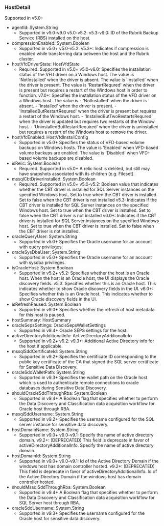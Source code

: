 ### HostDetail
Supported in v5.0+

- agentId: System.String
  - Supported in v5.0-v9.0
v5.0-v5.2:
v5.3-v9.0: ID of the Rubrik Backup Service (RBS) installed on the host.
- compressionEnabled: System.Boolean
  - Supported in v5.0+
v5.0-v5.2:
v5.3+: Indicates if compression is enabled while transferring data between the host and the Rubrik cluster.
- hostVfdDriverState: HostVfdState
  - Required. Supported in v5.0+
v5.0-v6.0: Specifies the installation status of the VFD driver on a Windows host. The value is 'NotInstalled' when the driver is absent. The value is 'Installed' when the driver is present. The value is 'RestartRequred' when the driver is present but requires a restart of the Windows host in order to function.
v7.0+: Specifies the installation status of the VFD driver on a Windows host. The value is - 'NotInstalled' when the driver is absent. - 'Installed' when the driver is present. - 'InstalledButRestartRequred' when the driver is present but requires a restart of the Windows host. - 'InstalledButTwoRestartsRequred' when the driver is updated but requires two restarts of the Window host. - 'UninstalledButRestartRequired' when the driver is uninstalled but requires a restart of the Windows host to remove the driver.
- hostVfdEnabled: HostVfdInstallConfig
  - Supported in v5.0+
Specifies the status of VFD-based volume backups on Windows hosts. The value is 'Enabled' when VFD-based volume backups are enabled. The value is 'Disabled' when VFD-based volume backups are disabled.
- isRelic: System.Boolean
  - Required. Supported in v5.0+
A relic host is deleted, but still may have snapshots associated with its children (e.g. Fileset).
- mssqlCbtDriverInstalled: System.Boolean
  - Required. Supported in v5.0+
v5.0-v5.2: Boolean value that indicates whether the CBT driver is installed for SQL Server instances on the specified Windows host. Set to true when the CBT driver is installed. Set to false when the CBT driver is not installed
v5.3: Indicates if the CBT driver is installed for SQL Server instances on the specified Windows host. Set to true when the CBT driver is installed. Set to false when the CBT driver is not installed
v6.0+: Indicates if the CBT driver is installed for SQL Server instances on the specified Windows host. Set to true when the CBT driver is installed. Set to false when the CBT driver is not installed.
- oracleQueryUser: System.String
  - Supported in v5.0+
Specifies the Oracle username for an account with query privileges.
- oracleSysDbaUser: System.String
  - Supported in v5.0+
Specifies the Oracle username for an account with sysdba privileges.
- isOracleHost: System.Boolean
  - Supported in v5.2+
v5.2: Specifies whether the host is an Oracle host. When the host is an Oracle host, the UI displays the Oracle discovery fields.
v5.3: Specifies whether this is an Oracle host. This indicates whether to show Oracle discovery fields in the UI.
v6.0+: Specifies whether this is an Oracle host. This indicates whether to show Oracle discovery fields in the UI.
- isRefreshPaused: System.Boolean
  - Supported in v9.0+
Specifies whether the refresh of host metadata for this host is paused.
- hostSummary: HostSummary
- oracleSepsSettings: OracleSepsWalletSettings
  - Supported in v9.4+
Oracle SEPS settings for the host.
- activeDirectoryAdditionalInfo: ActiveDirectoryAdditionalInfo
  - Supported in v9.2+
v9.2:
v9.3+: Additional Active Directory info for the host if applicable.
- mssqlSddCertificateId: System.String
  - Supported in v9.2+
Specifies the certificate ID corresponding to the public key certificate of the CA that signed the SQL server certificate for Sensitive Data Discovery.
- oracleSddWalletPath: System.String
  - Supported in v9.3+
Specifies the wallet path on the Oracle host which is used to authenticate remote connections to oracle databases during Sensitive Data Discovery.
- shouldOracleSddThroughRba: System.Boolean
  - Supported in v9.4+
A Boolean flag that specifies whether to perform the Data Discovery and Classification data acquisition workflow for Oracle host through RBA.
- mssqlSddUsername: System.String
  - Supported in v9.2+
Specifies the username configured for the SQL server instance for sensitive data discovery.
- hostDomainName: System.String
  - Supported in v9.0+
v9.0-v9.1: Specify the name of active directory domain.
v9.2+: (DEPRECATED) This field is deprecate in favor of activeDirectoryAdditionalInfo. Specify the name of active directory domain.
- hostDomainId: System.String
  - Supported in v9.0+
v9.0-v9.1: Id of the Active Directory Domain if the windows host has domain controller hosted.
v9.2+: (DEPRECATED) This field is deprecate in favor of activeDirectoryAdditionalInfo. Id of the Active Directory Domain if the windows host has domain controller hosted.
- shouldMssqlSddThroughRba: System.Boolean
  - Supported in v9.4+
A Boolean flag that specifies whether to perform the Data Discovery and Classification data acquisition workflow for SQL Server host through RBA.
- oracleSddUsername: System.String
  - Supported in v9.3+
Specifies the username configured for the Oracle host for sensitive data discovery.
